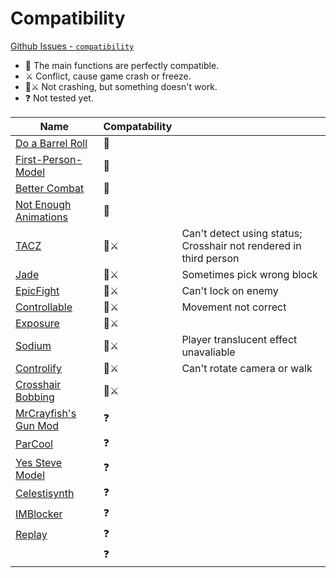 # Compatibility

[Github Issues - `compatibility`](https://github.com/Leawind/Third-Person/labels/compatibility)

-   👫 The main functions are perfectly compatible.
-   ⚔️ Conflict, cause game crash or freeze.
-   👫⚔️ Not crashing, but something doesn't work.
-   ❓ Not tested yet.

| Name                                                                   | Compatability |                                                                   |
| ---------------------------------------------------------------------- | ------------- | ----------------------------------------------------------------- |
| [Do a Barrel Roll](https://github.com/enjarai/do-a-barrel-roll)        | 👫            |                                                                   |
| [First-Person-Model](https://github.com/tr7zw/FirstPersonModel)        | 👫            |                                                                   |
| [Better Combat](https://github.com/ZsoltMolnarrr/BetterCombat)         | 👫            |                                                                   |
| [Not Enough Animations](https://github.com/tr7zw/NotEnoughAnimations)  | 👫            |                                                                   |
| [TACZ](https://github.com/MCModderAnchor/TACZ)                         | 👫⚔️          | Can't detect using status; Crosshair not rendered in third person |
| [Jade](https://github.com/Snownee/Jade)                                | 👫⚔️          | Sometimes pick wrong block                                        |
| [EpicFight](https://github.com/Yesssssman/epicfightmod)                | 👫⚔️          | Can't lock on enemy                                               |
| [Controllable](https://github.com/MrCrayfish/Controllable)             | 👫⚔️          | Movement not correct                                              |
| [Exposure](https://github.com/mortuusars/Exposure)                     | 👫⚔️          |                                                                   |
| [Sodium](https://github.com/CaffeineMC/sodium-fabric)                  | 👫⚔️          | Player translucent effect unavaliable                             |
| [Controlify](https://github.com/isXander/Controlify)                   | 👫⚔️          | Can't rotate camera or walk                                       |
| [Crosshair Bobbing](https://github.com/Krash220/CrosshairBobbingMod)   | 👫⚔️          |                                                                   |
| [MrCrayfish's Gun Mod](https://github.com/MrCrayfish/MrCrayfishGunMod) | ❓            |                                                                   |
| [ParCool](https://github.com/alRex-U/ParCool)                          | ❓            |                                                                   |
| [Yes Steve Model](https://github.com/TartaricAcid/ysm)                 | ❓            |                                                                   |
| [Celestisynth](https://github.com/AquexTheSeal/Celestisynth)           | ❓            |                                                                   |
| [IMBlocker](https://github.com/reserveword/IMBlocker)                  | ❓            |                                                                   |
| [Replay](https://github.com/ReplayMod/ReplayMod)                       | ❓            |                                                                   |
|                                                                        | ❓            |                                                                   |
